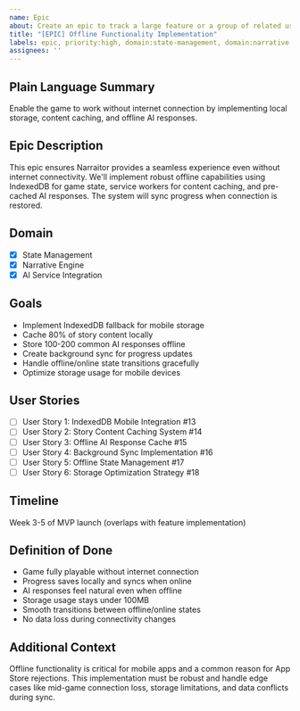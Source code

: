 ```yaml
---
name: Epic
about: Create an epic to track a large feature or a group of related user stories
title: "[EPIC] Offline Functionality Implementation"
labels: epic, priority:high, domain:state-management, domain:narrative-engine
assignees: ''
---
```


## Plain Language Summary
Enable the game to work without internet connection by implementing local storage, content caching, and offline AI responses.

## Epic Description
This epic ensures Narraitor provides a seamless experience even without internet connectivity. We'll implement robust offline capabilities using IndexedDB for game state, service workers for content caching, and pre-cached AI responses. The system will sync progress when connection is restored.

## Domain
- [x] State Management
- [x] Narrative Engine
- [x] AI Service Integration

## Goals
- Implement IndexedDB fallback for mobile storage
- Cache 80% of story content locally
- Store 100-200 common AI responses offline
- Create background sync for progress updates
- Handle offline/online state transitions gracefully
- Optimize storage usage for mobile devices

## User Stories
- [ ] User Story 1: IndexedDB Mobile Integration #13
- [ ] User Story 2: Story Content Caching System #14
- [ ] User Story 3: Offline AI Response Cache #15
- [ ] User Story 4: Background Sync Implementation #16
- [ ] User Story 5: Offline State Management #17
- [ ] User Story 6: Storage Optimization Strategy #18

## Timeline
Week 3-5 of MVP launch (overlaps with feature implementation)

## Definition of Done
- Game fully playable without internet connection
- Progress saves locally and syncs when online
- AI responses feel natural even when offline
- Storage usage stays under 100MB
- Smooth transitions between offline/online states
- No data loss during connectivity changes

## Additional Context
Offline functionality is critical for mobile apps and a common reason for App Store rejections. This implementation must be robust and handle edge cases like mid-game connection loss, storage limitations, and data conflicts during sync.
